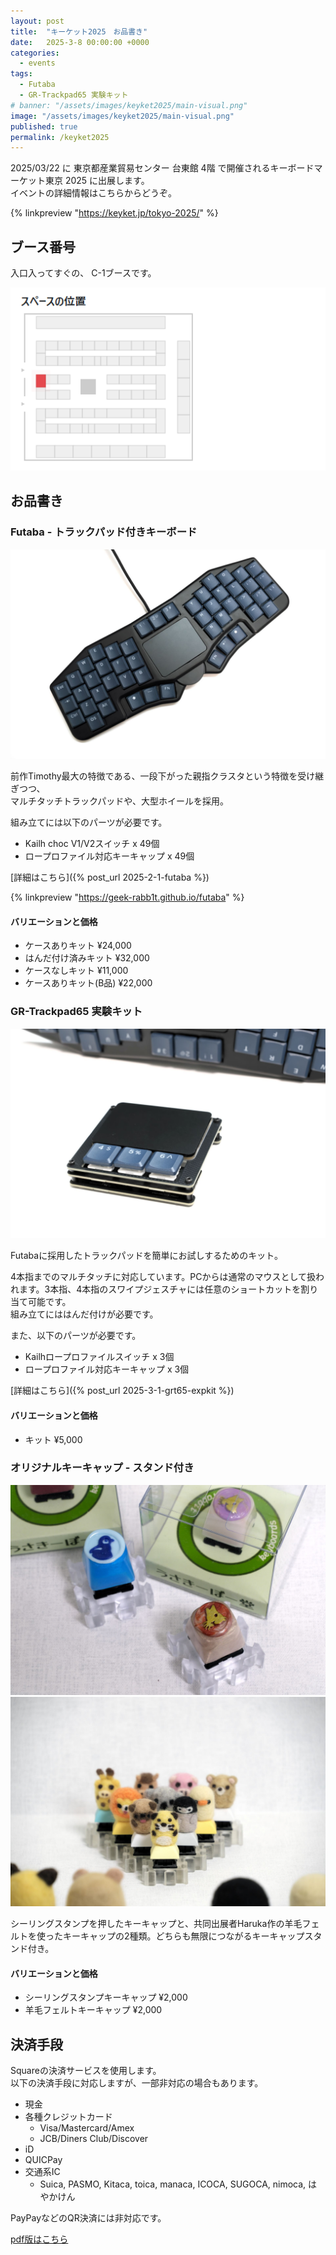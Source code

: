 ```yaml
---
layout: post
title:  "キーケット2025　お品書き"
date:   2025-3-8 00:00:00 +0000
categories: 
  - events
tags:
  - Futaba
  - GR-Trackpad65 実験キット
# banner: "/assets/images/keyket2025/main-visual.png"
image: "/assets/images/keyket2025/main-visual.png"
published: true
permalink: /keyket2025
---
```



2025/03/22 に 東京都産業貿易センター 台東館 4階 で開催されるキーボードマーケット東京 2025 に出展します。  
イベントの詳細情報はこちらからどうぞ。


{% linkpreview "https://keyket.jp/tokyo-2025/" %}


## ブース番号

入口入ってすぐの、 C-1ブースです。

![area](/assets/images/keyket2025/area.png)


## お品書き

### Futaba - トラックパッド付きキーボード

![Futaba](/assets/images/keyket2025/DSCF2928_2.jpg)

前作Timothy最大の特徴である、一段下がった親指クラスタという特徴を受け継ぎつつ、  
マルチタッチトラックパッドや、大型ホイールを採用。

組み立てには以下のパーツが必要です。
- Kailh choc V1/V2スイッチ		x 49個
- ロープロファイル対応キーキャップ	x 49個


[詳細はこちら]({% post_url 2025-2-1-futaba %})

{% linkpreview "https://geek-rabb1t.github.io/futaba" %}

#### バリエーションと価格
- ケースありキット		  ¥24,000
- はんだ付け済みキット	¥32,000	
- ケースなしキット		  ¥11,000
- ケースありキット(B品)	¥22,000	

### GR-Trackpad65 実験キット

![GR-Trackpad65 実験キット](/assets/images/keyket2025/DSCF3531_1.jpg)

Futabaに採用したトラックパッドを簡単にお試しするためのキット。


4本指までのマルチタッチに対応しています。PCからは通常のマウスとして扱われます。3本指、4本指のスワイプジェスチャには任意のショートカットを割り当て可能です。  
組み立てにははんだ付けが必要です。

また、以下のパーツが必要です。
- Kailhロープロファイルスイッチ	x 3個
-	ロープロファイル対応キーキャップ	x 3個

[詳細はこちら]({% post_url 2025-3-1-grt65-expkit %})

#### バリエーションと価格

-	キット				¥5,000


### オリジナルキーキャップ - スタンド付き

![Futaba](/assets/images/keyket2025/DSCF2830_2.jpg)
![Futaba](/assets/images/keyket2025/DSCF2786_2.jpg)

シーリングスタンプを押したキーキャップと、共同出展者Haruka作の羊毛フェルトを使ったキーキャップの2種類。どちらも無限につながるキーキャップスタンド付き。

#### バリエーションと価格

-	シーリングスタンプキーキャップ	¥2,000
- 羊毛フェルトキーキャップ        ¥2,000


## 決済手段

Squareの決済サービスを使用します。  
以下の決済手段に対応しますが、一部非対応の場合もあります。

- 現金
- 各種クレジットカード
  - Visa/Mastercard/Amex
  - JCB/Diners Club/Discover
- iD
- QUICPay
- 交通系IC
  - Suica, PASMO, Kitaca, toica, manaca, ICOCA, SUGOCA, nimoca, はやかけん

PayPayなどのQR決済には非対応です。

[pdf版はこちら](/assets/images/keyket2025/catalog.pdf)
